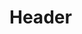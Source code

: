 <!-- TITLE: Стационар.Врачебные назначения -->
<!-- SUBTITLE: Руководство по администрированию модуля "Стационар" -->

# Header